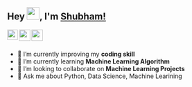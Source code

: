 <!-- ### Hi👋, I'm Shubham Dubey.
 -->
## Hey <img src="https://github.com/TheDudeThatCode/TheDudeThatCode/blob/master/Assets/Hi.gif" width="29px">, I'm [Shubham!](https://kunal-kushwaha.github.io) 

<a href="https://www.linkedin.com/in/shubham-dubey-690445128/">
  <img align="left" width="24px" src="https://cdn.jsdelivr.net/npm/simple-icons@v3/icons/linkedin.svg"  />
</a>
<a href="https://twitter.com/Dubeyshubham707">
  <img align="left" width="26px" src="https://cdn.jsdelivr.net/npm/simple-icons@v3/icons/twitter.svg" />
</a>
<a href="mailto:dubeyshubham154@gmail.com">
  <img align="left" width="26px" src="https://cdn.jsdelivr.net/npm/simple-icons@v3/icons/gmail.svg" />
</a>

<br />
<br />

- 🔭 I’m currently improving my **coding skill**
- 🌱 I’m currently learning **Machine Learning Algorithm**
- 👯 I’m looking to collaborate on **Machine Learning Projects**
- 💬 Ask me about Python, Data Science, Machine Learining

